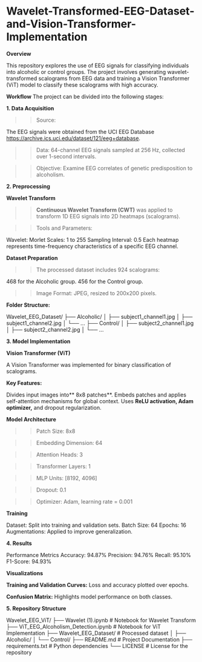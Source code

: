 # Wavelet-Transformed-EEG-Dataset-and-Vision-Transformer-Implementation

**Overview**

This repository explores the use of EEG signals for classifying individuals into alcoholic or control groups. The project involves generating wavelet-transformed scalograms from EEG data and training a Vision Transformer (ViT) model to classify these scalograms with high accuracy.


**Workflow**
The project can be divided into the following stages:


**1. Data Acquisition**

>>Source:

The EEG signals were obtained from the UCI EEG Database https://archive.ics.uci.edu/dataset/121/eeg+database.

>>Data: 64-channel EEG signals sampled at 256 Hz, collected over 1-second intervals.

>>Objective: Examine EEG correlates of genetic predisposition to alcoholism.

**2. Preprocessing**

**Wavelet Transform**

>>**Continuous Wavelet Transform (CWT)** was applied to transform 1D EEG signals into 2D heatmaps (scalograms).

>>Tools and Parameters:

Wavelet: Morlet
Scales: 1 to 255
Sampling Interval: 0.5
Each heatmap represents time-frequency characteristics of a specific EEG channel.

**Dataset Preparation**

>>The processed dataset includes 924 scalograms:

468 for the Alcoholic group.
456 for the Control group.

>>Image Format: JPEG, resized to 200x200 pixels.

**Folder Structure:**

Wavelet_EEG_Dataset/
├── Alcoholic/
│   ├── subject1_channel1.jpg
│   ├── subject1_channel2.jpg
│   └── ...
├── Control/
│   ├── subject2_channel1.jpg
│   ├── subject2_channel2.jpg
│   └── ...

**3. Model Implementation**

**Vision Transformer (ViT)**

A Vision Transformer was implemented for binary classification of scalograms.

**Key Features:**

Divides input images into** 8x8 patches**.
Embeds patches and applies self-attention mechanisms for global context.
Uses **ReLU activation, Adam optimizer,** and dropout regularization.

**Model Architecture**

>>Patch Size: 8x8

>>Embedding Dimension: 64

>>Attention Heads: 3

>>Transformer Layers: 1

>>MLP Units: [8192, 4096]

>>Dropout: 0.1

>>Optimizer: Adam, learning rate = 0.001

**Training**

Dataset: Split into training and validation sets.
Batch Size: 64
Epochs: 16
Augmentations: Applied to improve generalization.

**4. Results**

Performance Metrics
Accuracy: 94.87%
Precision: 94.76%
Recall: 95.10%
F1-Score: 94.93%

**Visualizations**

**Training and Validation Curves:** Loss and accuracy plotted over epochs.

**Confusion Matrix:** Highlights model performance on both classes.

**5. Repository Structure**


Wavelet_EEG_ViT/
├── Wavelet (1).ipynb                  # Notebook for Wavelet Transform
├── ViT_EEG_Alcoholism_Detection.ipynb # Notebook for ViT Implementation
├── Wavelet_EEG_Dataset/               # Processed dataset
│   ├── Alcoholic/
│   └── Control/
├── README.md                          # Project Documentation
├── requirements.txt                   # Python dependencies
└── LICENSE                            # License for the repository
